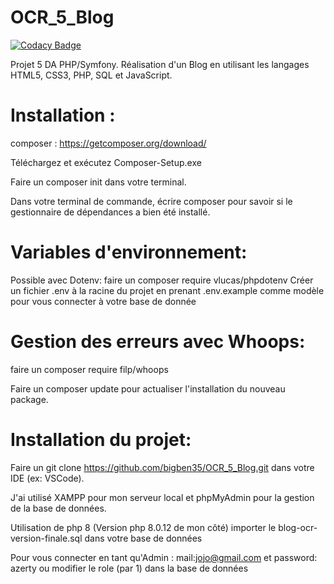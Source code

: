 # OCR_5_Blog

[![Codacy Badge](https://api.codacy.com/project/badge/Grade/60ce6db195f24e1c86d601befca671ed)](https://app.codacy.com/gh/bigben35/OCR_5_Blog?utm_source=github.com&utm_medium=referral&utm_content=bigben35/OCR_5_Blog&utm_campaign=Badge_Grade_Settings)

Projet 5 DA PHP/Symfony. Réalisation d'un Blog en utilisant les langages HTML5, CSS3, PHP, SQL et JavaScript.

# Installation :
composer : https://getcomposer.org/download/

Téléchargez et exécutez Composer-Setup.exe

Faire un composer init dans votre terminal.

Dans votre terminal de commande, écrire composer pour savoir si le gestionnaire de dépendances a bien été installé.

# Variables d'environnement:
Possible avec Dotenv: faire un composer require vlucas/phpdotenv
Créer un fichier .env à la racine du projet en prenant .env.example comme modèle pour vous connecter à votre base de donnée

# Gestion des erreurs avec Whoops:
faire un composer require filp/whoops

Faire un composer update pour actualiser l'installation du nouveau package.


# Installation du projet:
Faire un git clone https://github.com/bigben35/OCR_5_Blog.git
dans votre IDE (ex: VSCode).

J'ai utilisé XAMPP pour mon serveur local et phpMyAdmin pour la gestion de la base de données.

Utilisation de php 8 (Version php 8.0.12 de mon côté)
importer le blog-ocr-version-finale.sql dans votre base de données

Pour vous connecter en tant qu'Admin : mail:jojo@gmail.com et password: azerty ou modifier le role (par 1) dans la base de données

